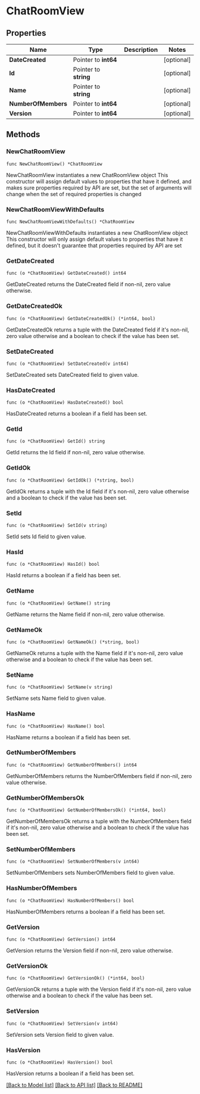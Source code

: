 # ChatRoomView

## Properties

Name | Type | Description | Notes
------------ | ------------- | ------------- | -------------
**DateCreated** | Pointer to **int64** |  | [optional] 
**Id** | Pointer to **string** |  | [optional] 
**Name** | Pointer to **string** |  | [optional] 
**NumberOfMembers** | Pointer to **int64** |  | [optional] 
**Version** | Pointer to **int64** |  | [optional] 

## Methods

### NewChatRoomView

`func NewChatRoomView() *ChatRoomView`

NewChatRoomView instantiates a new ChatRoomView object
This constructor will assign default values to properties that have it defined,
and makes sure properties required by API are set, but the set of arguments
will change when the set of required properties is changed

### NewChatRoomViewWithDefaults

`func NewChatRoomViewWithDefaults() *ChatRoomView`

NewChatRoomViewWithDefaults instantiates a new ChatRoomView object
This constructor will only assign default values to properties that have it defined,
but it doesn't guarantee that properties required by API are set

### GetDateCreated

`func (o *ChatRoomView) GetDateCreated() int64`

GetDateCreated returns the DateCreated field if non-nil, zero value otherwise.

### GetDateCreatedOk

`func (o *ChatRoomView) GetDateCreatedOk() (*int64, bool)`

GetDateCreatedOk returns a tuple with the DateCreated field if it's non-nil, zero value otherwise
and a boolean to check if the value has been set.

### SetDateCreated

`func (o *ChatRoomView) SetDateCreated(v int64)`

SetDateCreated sets DateCreated field to given value.

### HasDateCreated

`func (o *ChatRoomView) HasDateCreated() bool`

HasDateCreated returns a boolean if a field has been set.

### GetId

`func (o *ChatRoomView) GetId() string`

GetId returns the Id field if non-nil, zero value otherwise.

### GetIdOk

`func (o *ChatRoomView) GetIdOk() (*string, bool)`

GetIdOk returns a tuple with the Id field if it's non-nil, zero value otherwise
and a boolean to check if the value has been set.

### SetId

`func (o *ChatRoomView) SetId(v string)`

SetId sets Id field to given value.

### HasId

`func (o *ChatRoomView) HasId() bool`

HasId returns a boolean if a field has been set.

### GetName

`func (o *ChatRoomView) GetName() string`

GetName returns the Name field if non-nil, zero value otherwise.

### GetNameOk

`func (o *ChatRoomView) GetNameOk() (*string, bool)`

GetNameOk returns a tuple with the Name field if it's non-nil, zero value otherwise
and a boolean to check if the value has been set.

### SetName

`func (o *ChatRoomView) SetName(v string)`

SetName sets Name field to given value.

### HasName

`func (o *ChatRoomView) HasName() bool`

HasName returns a boolean if a field has been set.

### GetNumberOfMembers

`func (o *ChatRoomView) GetNumberOfMembers() int64`

GetNumberOfMembers returns the NumberOfMembers field if non-nil, zero value otherwise.

### GetNumberOfMembersOk

`func (o *ChatRoomView) GetNumberOfMembersOk() (*int64, bool)`

GetNumberOfMembersOk returns a tuple with the NumberOfMembers field if it's non-nil, zero value otherwise
and a boolean to check if the value has been set.

### SetNumberOfMembers

`func (o *ChatRoomView) SetNumberOfMembers(v int64)`

SetNumberOfMembers sets NumberOfMembers field to given value.

### HasNumberOfMembers

`func (o *ChatRoomView) HasNumberOfMembers() bool`

HasNumberOfMembers returns a boolean if a field has been set.

### GetVersion

`func (o *ChatRoomView) GetVersion() int64`

GetVersion returns the Version field if non-nil, zero value otherwise.

### GetVersionOk

`func (o *ChatRoomView) GetVersionOk() (*int64, bool)`

GetVersionOk returns a tuple with the Version field if it's non-nil, zero value otherwise
and a boolean to check if the value has been set.

### SetVersion

`func (o *ChatRoomView) SetVersion(v int64)`

SetVersion sets Version field to given value.

### HasVersion

`func (o *ChatRoomView) HasVersion() bool`

HasVersion returns a boolean if a field has been set.


[[Back to Model list]](../README.md#documentation-for-models) [[Back to API list]](../README.md#documentation-for-api-endpoints) [[Back to README]](../README.md)


